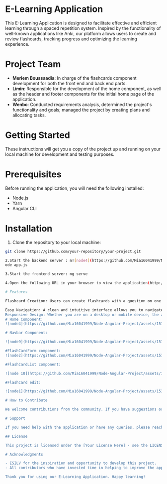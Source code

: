 # E-Learning Application

This E-Learning Application is designed to facilitate effective and efficient learning through a spaced repetition system. Inspired by the functionality of well-known applications like Anki, our platform allows users to create and review flashcards, tracking progress and optimizing the learning experience.

# Project Team

- **Meriem Boussaadia**: In charge of the flashcards component development for both the front end and back end parts.
- **Limin**: Responsible for the development of the home component, as well as the header and footer components for the initial home page of the application.
- **Wenbo**: Conducted requirements analysis, determined the project's functionality and goals; managed the project by creating plans and allocating tasks.

# Getting Started

These instructions will get you a copy of the project up and running on your local machine for development and testing purposes.

# Prerequisites

Before running the application, you will need the following installed:
- Node.js
- Yarn
- Angular CLI

# Installation

1. Clone the repository to your local machine:
```bash
git clone https://github.com/your-repository/your-project.git

2.Start the backend server : n![node4](https://github.com/Mia16041999/Node-Angular-Project/assets/151848543/81e49c99-4828-4b14-a00a-6a8d38a9e25f)
ode app.js

3.Start the frontend server: ng serve

4.Open the following URL in your browser to view the application(http://localhost:4200)

# Features

Flashcard Creation: Users can create flashcards with a question on one side and the answer on the other.

Easy Navigation: A clean and intuitive interface allows you to navigate through the app's features seamlessly.
Responsive Design: Whether you are on a desktop or mobile device, the application provides a responsive design for a great user experience.
# Home Component:
![node4](https://github.com/Mia16041999/Node-Angular-Project/assets/151848543/473e2812-9740-452c-8d78-28d07684d8d9)

# Navbar Component:

![node9](https://github.com/Mia16041999/Node-Angular-Project/assets/151848543/b82954d8-a669-412f-bf07-fdf81a486669)

#FlashCardForm component:
![node2](https://github.com/Mia16041999/Node-Angular-Project/assets/151848543/f31d47ce-992d-4916-a2b0-401b1ca9b2cd)

#FlashCardList component:

![node 10](https://github.com/Mia16041999/Node-Angular-Project/assets/151848543/e5942857-bf06-4c02-a7af-b3fdf3b4e988)

#FlashCard edit:

![node1](https://github.com/Mia16041999/Node-Angular-Project/assets/151848543/2367b6db-e263-423c-9b63-9b258a30792c)

# How to Contribute

We welcome contributions from the community. If you have suggestions or want to improve the application, please feel free to fork the repository, make your changes, and create a pull request.

# Support

If you need help with the application or have any queries, please reach out to us via the 'Contact Us' option in the application.

## License

This project is licensed under the [Your License Here] - see the LICENSE file for details.

# Acknowledgments

- ESILV for the inspiration and opportunity to develop this project.
- All contributors who have invested time in helping to improve the app.

Thank you for using our E-Learning Application. Happy learning!



